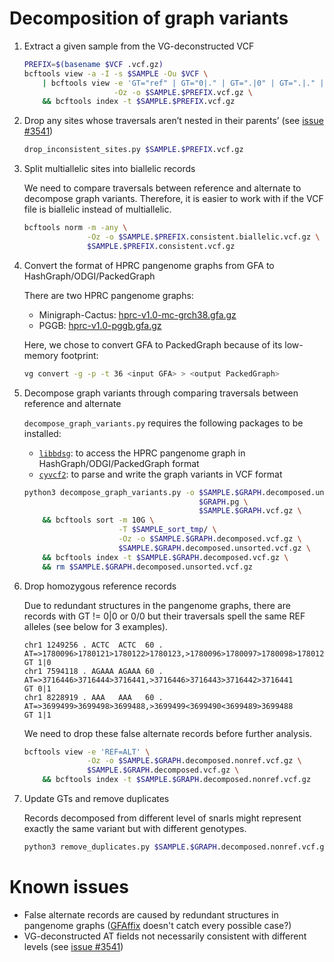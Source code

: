 # Decomposition of graph variants

1. Extract a given sample from the VG-deconstructed VCF

    ```sh
    PREFIX=$(basename $VCF .vcf.gz)
    bcftools view -a -I -s $SAMPLE -Ou $VCF \
        | bcftools view -e 'GT="ref" | GT="0|." | GT=".|0" | GT=".|." | GT="." | GT="0/." | GT="./0" | GT="./."' \
                        -Oz -o $SAMPLE.$PREFIX.vcf.gz \
	    && bcftools index -t $SAMPLE.$PREFIX.vcf.gz
    ```

2. Drop any sites whose traversals aren’t nested in their parents’ (see [issue #3541](https://github.com/vgteam/vg/issues/3541))

	```sh
	drop_inconsistent_sites.py $SAMPLE.$PREFIX.vcf.gz
	```

3. Split multiallelic sites into biallelic records

    We need to compare traversals between reference and alternate to decompose graph variants.
	Therefore, it is easier to work with if the VCF file is biallelic instead of multiallelic.

	```sh
    bcftools norm -m -any \
	              -Oz -o $SAMPLE.$PREFIX.consistent.biallelic.vcf.gz \
	              $SAMPLE.$PREFIX.consistent.vcf.gz
	```

4. Convert the format of HPRC pangenome graphs from GFA to HashGraph/ODGI/PackedGraph

    There are two HPRC pangenome graphs:
    
    - Minigraph-Cactus: [hprc-v1.0-mc-grch38.gfa.gz](https://s3-us-west-2.amazonaws.com/human-pangenomics/pangenomes/freeze/freeze1/minigraph-cactus/hprc-v1.0-mc-grch38.gfa.gz)
    - PGGB: [hprc-v1.0-pggb.gfa.gz](https://s3-us-west-2.amazonaws.com/human-pangenomics/pangenomes/freeze/freeze1/pggb/hprc-v1.0-pggb.gfa.gz)

    Here, we chose to convert GFA to PackedGraph because of its low-memory footprint:

    ```sh
    vg convert -g -p -t 36 <input GFA> > <output PackedGraph>
    ```

5. Decompose graph variants through comparing traversals between reference and alternate

    `decompose_graph_variants.py` requires the following packages to be installed:

    - [`libbdsg`](https://github.com/vgteam/libbdsg): to access the HPRC pangenome graph in HashGraph/ODGI/PackedGraph format
    - [`cyvcf2`](https://github.com/brentp/cyvcf2): to parse and write the graph variants in VCF format
    

    ```sh
    python3 decompose_graph_variants.py -o $SAMPLE.$GRAPH.decomposed.unsorted.vcf.gz \
                                           $GRAPH.pg \
                                           $SAMPLE.$GRAPH.vcf.gz \
        && bcftools sort -m 10G \
                         -T $SAMPLE_sort_tmp/ \
                         -Oz -o $SAMPLE.$GRAPH.decomposed.vcf.gz \
                         $SAMPLE.$GRAPH.decomposed.unsorted.vcf.gz \
        && bcftools index -t $SAMPLE.$GRAPH.decomposed.vcf.gz \
        && rm $SAMPLE.$GRAPH.decomposed.unsorted.vcf.gz
    ```
6. Drop homozygous reference records

	Due to redundant structures in the pangenome graphs,
	there are records with GT != 0|0 or 0/0 but their traversals spell the same REF alleles (see below for 3 examples).

	```
	chr1 1249256 . ACTC  ACTC  60 . AT=>1780096>1780121>1780122>1780123,>1780096>1780097>1780098>1780123 GT 1|0
	chr1 7594118 . AGAAA AGAAA 60 . AT=>3716446>3716444>3716441,>3716446>3716443>3716442>3716441         GT 0|1
	chr1 8228919 . AAA   AAA   60 . AT=>3699499>3699498>3699488,>3699499<3699490<3699489>3699488         GT 1|1
	```

	We need to drop these false alternate records before further analysis.

	```sh
	bcftools view -e 'REF=ALT' \
	              -Oz -o $SAMPLE.$GRAPH.decomposed.nonref.vcf.gz \
	              $SAMPLE.$GRAPH.decomposed.vcf.gz \
        && bcftools index -t $SAMPLE.$GRAPH.decomposed.nonref.vcf.gz
	```

7. Update GTs and remove duplicates

    Records decomposed from different level of snarls might represent exactly the same variant but with different genotypes.

    ```sh
    python3 remove_duplicates.py $SAMPLE.$GRAPH.decomposed.nonref.vcf.gz
    ```

# Known issues
- False alternate records are caused by redundant structures in pangenome graphs ([GFAffix](https://github.com/marschall-lab/GFAffix) doesn't catch every possible case?)
- VG-deconstructed AT fields not necessarily consistent with different levels (see [issue #3541](https://github.com/vgteam/vg/issues/3541))
